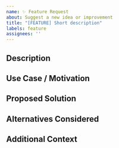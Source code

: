 ```yaml
---
name: ✨ Feature Request
about: Suggest a new idea or improvement
title: "[FEATURE] Short description"
labels: feature
assignees: ''
---
```


## Description
<!-- Clearly describe the new feature or improvement you’d like to see. -->

## Use Case / Motivation
<!-- Why is this feature important? Who will benefit from it? -->

## Proposed Solution
<!-- How do you think this should work? -->

## Alternatives Considered
<!-- Any alternative solutions or workarounds you’ve thought about? -->

## Additional Context
<!-- Add any other details, mockups, or screenshots here. -->
